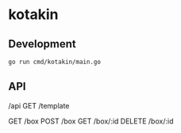 # kotakin

## Development

```sh
go run cmd/kotakin/main.go
```

## API

/api
  GET /template

  GET /box
  POST /box
  GET /box/:id
  DELETE /box/:id
